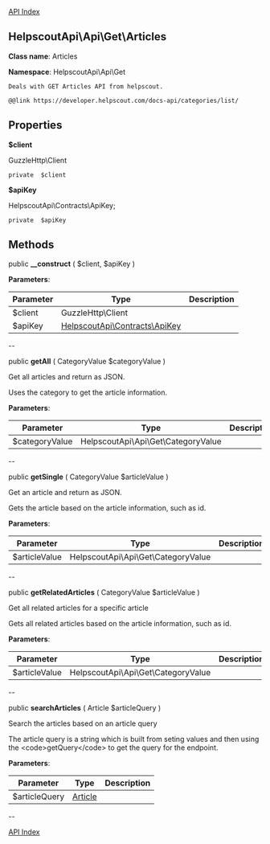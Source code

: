 [API Index](ApiIndex.md)


HelpscoutApi\Api\Get\Articles
---------------


**Class name**: Articles

**Namespace**: HelpscoutApi\Api\Get







    Deals with GET Articles API from helpscout.

    @@link https://developer.helpscout.com/docs-api/categories/list/





Properties
----------


**$client**

GuzzleHttp\Client



    private  $client






**$apiKey**

HelpscoutApi\Contracts\ApiKey;



    private  $apiKey






Methods
-------


public **__construct** (  $client,  $apiKey )











**Parameters**:

| Parameter | Type | Description |
|-----------|------|-------------|
| $client | GuzzleHttp\Client |  |
| $apiKey | [HelpscoutApi\Contracts\ApiKey](HelpscoutApi-Contracts-ApiKey.md) |  |

--

public **getAll** ( CategoryValue $categoryValue )


Get all articles and return as JSON.

Uses the category to get the article information.






**Parameters**:

| Parameter | Type | Description |
|-----------|------|-------------|
| $categoryValue | HelpscoutApi\Api\Get\CategoryValue |  |

--

public **getSingle** ( CategoryValue $articleValue )


Get an article and return as JSON.

Gets the article based on the article information, such as id.






**Parameters**:

| Parameter | Type | Description |
|-----------|------|-------------|
| $articleValue | HelpscoutApi\Api\Get\CategoryValue |  |

--

public **getRelatedArticles** ( CategoryValue $articleValue )


Get all related articles for a specific article

Gets all related articles based on the article information, such as id.






**Parameters**:

| Parameter | Type | Description |
|-----------|------|-------------|
| $articleValue | HelpscoutApi\Api\Get\CategoryValue |  |

--

public **searchArticles** ( Article $articleQuery )


Search the articles based on an article query

The article query is a string which is built from seting values
and then using the &lt;code&gt;getQuery&lt;/code&gt; to get the query for the
endpoint.






**Parameters**:

| Parameter | Type | Description |
|-----------|------|-------------|
| $articleQuery | [Article](HelpscoutApi-Query-Article.md) |  |

--

[API Index](ApiIndex.md)
